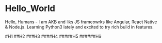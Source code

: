 # Hello_World
Hello, Humans - I am AKB and liks JS frameowrks like Angular, React Native & Node.js. Learning Python3 lately and excited to try rich build in features. 

#H1
##H2
###H3
####H4
#####H5
######H6
